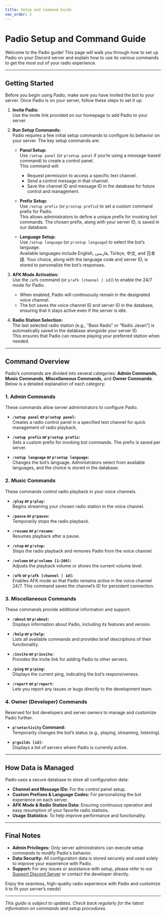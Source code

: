 ```yaml
---
title: Setup and Command Guide
nav_order: 2
---
```


# Padio Setup and Command Guide

Welcome to the Padio guide! This page will walk you through how to set up Padio on your Discord server and explain how to use its various commands to get the most out of your radio experience.

---

## Getting Started

Before you begin using Padio, make sure you have invited the bot to your server. Once Padio is on your server, follow these steps to set it up:

1. **Invite Padio:**  
   Use the invite link provided on our homepage to add Padio to your server.

2. **Run Setup Commands:**  
   Padio requires a few initial setup commands to configure its behavior on your server. The key setup commands are:
   - **Panel Setup:**  
     Use `/setup panel` (or `p!setup panel` if you’re using a message-based command) to create a control panel.  
     This command will:
     - Request permission to access a specific text channel.
     - Send a control message in that channel.
     - Save the channel ID and message ID in the database for future control and management.
     
   - **Prefix Setup:**  
     Use `/setup prefix` (or `p!setup prefix`) to set a custom command prefix for Padio.  
     This allows administrators to define a unique prefix for invoking bot commands. The chosen prefix, along with your server ID, is saved in our database.
     
   - **Language Setup:**  
     Use `/setup language` (or `p!setup language`) to select the bot’s language.  
     Available languages include English, فارسی, Türkçe, 中文, and 日本語. Your choice, along with the language code and server ID, is stored to personalize the bot’s responses.

3. **AFK Mode Activation:**  
   Use the `/afk` command (or `p!afk [channel | id]`) to enable the 24/7 mode for Padio.  
   - When enabled, Padio will continuously remain in the designated voice channel.
   - The bot saves the voice channel ID and server ID in the database, ensuring that it stays active even if the server is idle.

4. **Radio Station Selection:**  
   The last selected radio station (e.g., “Bass Radio” or “Radio Javan”) is automatically saved in the database alongside your server ID.  
   This ensures that Padio can resume playing your preferred station when needed.

---

## Command Overview

Padio’s commands are divided into several categories: **Admin Commands**, **Music Commands**, **Miscellaneous Commands**, and **Owner Commands**. Below is a detailed explanation of each category:

### 1. Admin Commands

These commands allow server administrators to configure Padio.

- **`/setup panel` or `p!setup panel`:**  
  Creates a radio control panel in a specified text channel for quick management of radio playback.
  
- **`/setup prefix` or `p!setup prefix`:**  
  Sets a custom prefix for invoking bot commands. The prefix is saved per server.
  
- **`/setup language` or `p!setup language`:**  
  Changes the bot’s language. Administrators select from available languages, and the choice is stored in the database.

### 2. Music Commands

These commands control radio playback in your voice channels.

- **`/play` or `p!play`:**  
  Begins streaming your chosen radio station in the voice channel.
  
- **`/pause` or `p!pause`:**  
  Temporarily stops the radio playback.
  
- **`/resume` or `p!resume`:**  
  Resumes playback after a pause.
  
- **`/stop` or `p!stop`:**  
  Stops the radio playback and removes Padio from the voice channel.
  
- **`/volume` or `p!volume [1-200]`:**  
  Adjusts the playback volume or shows the current volume level.
  
- **`/afk` or `p!afk [channel | id]`:**  
  Enables AFK mode so that Padio remains active in the voice channel 24/7. This command saves the channel’s ID for persistent connection.

### 3. Miscellaneous Commands

These commands provide additional information and support.

- **`/about` or `p!about`:**  
  Displays information about Padio, including its features and version.
  
- **`/help` or `p!help`:**  
  Lists all available commands and provides brief descriptions of their functionality.
  
- **`/invite` or `p!invite`:**  
  Provides the invite link for adding Padio to other servers.
  
- **`/ping` or `p!ping`:**  
  Displays the current ping, indicating the bot’s responsiveness.
  
- **`/report` or `p!report`:**  
  Lets you report any issues or bugs directly to the development team.

### 4. Owner (Developer) Commands

Reserved for bot developers and server owners to manage and customize Padio further.

- **`p!setactivity` Command:**  
  Temporarily changes the bot’s status (e.g., playing, streaming, listening).
  
- **`p!guilds [id]`:**  
  Displays a list of servers where Padio is currently active.

---

## How Data is Managed

Padio uses a secure database to store all configuration data:
- **Channel and Message IDs:** For the control panel setup.
- **Custom Prefixes & Language Codes:** For personalizing the bot experience on each server.
- **AFK Mode & Radio Station Data:** Ensuring continuous operation and easy resumption of your favorite radio stations.
- **Usage Statistics:** To help improve performance and functionality.

---

## Final Notes

- **Admin Privileges:** Only server administrators can execute setup commands to modify Padio's behavior.
- **Data Security:** All configuration data is stored securely and used solely to improve your experience with Padio.
- **Support:** For any issues or assistance with setup, please refer to our [Support Discord Server](https://discord.gg/AfkuXgCKAQ) or contact the developer directly.

Enjoy the seamless, high-quality radio experience with Padio and customize it to fit your server’s needs!

---

*This guide is subject to updates. Check back regularly for the latest information on commands and setup procedures.*

